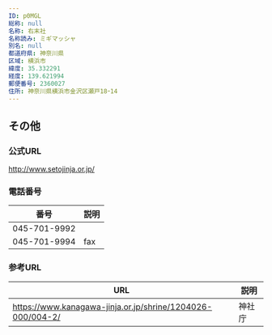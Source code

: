 ```yaml
---
ID: p0MGL
総称: null
名称: 右末社
名称読み: ミギマッシャ
別名: null
都道府県: 神奈川県
区域: 横浜市
緯度: 35.332291
経度: 139.621994
郵便番号: 2360027
住所: 神奈川県横浜市金沢区瀬戸18ｰ14
---
```


## その他

### 公式URL

http://www.setojinja.or.jp/

### 電話番号

| 番号         | 説明 |
| ------------ | ---- |
| 045-701-9992 |      |
| 045-701-9994 | fax  |

### 参考URL

| URL                                                        | 説明   |
| ---------------------------------------------------------- | ------ |
| https://www.kanagawa-jinja.or.jp/shrine/1204026-000/004-2/ | 神社庁 |
